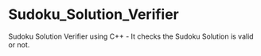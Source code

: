# Sudoku_Solution_Verifier
Sudoku Solution Verifier using C++ - It checks the Sudoku Solution is valid or not.
